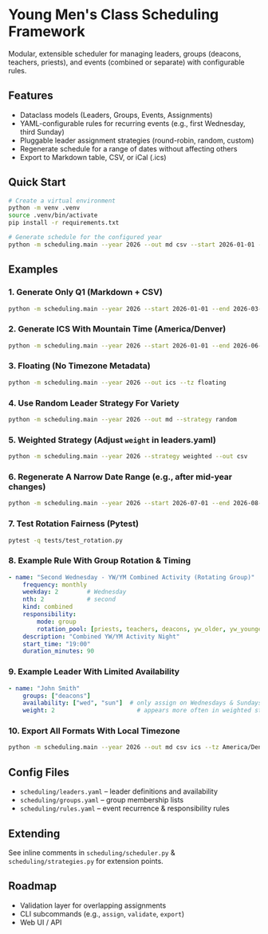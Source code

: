 # Young Men's Class Scheduling Framework

Modular, extensible scheduler for managing leaders, groups (deacons, teachers, priests), and events (combined or separate) with configurable rules.

## Features

* Dataclass models (Leaders, Groups, Events, Assignments)
* YAML-configurable rules for recurring events (e.g., first Wednesday, third Sunday)
* Pluggable leader assignment strategies (round-robin, random, custom)
* Regenerate schedule for a range of dates without affecting others
* Export to Markdown table, CSV, or iCal (.ics)

## Quick Start

```bash
# Create a virtual environment
python -m venv .venv
source .venv/bin/activate
pip install -r requirements.txt

# Generate schedule for the configured year
python -m scheduling.main --year 2026 --out md csv --start 2026-01-01 --end 2026-12-31
```

## Examples

### 1. Generate Only Q1 (Markdown + CSV)

```bash
python -m scheduling.main --year 2026 --start 2026-01-01 --end 2026-03-31 --out md csv
```

### 2. Generate ICS With Mountain Time (America/Denver)

```bash
python -m scheduling.main --year 2026 --start 2026-01-01 --end 2026-06-30 --out ics --tz America/Denver
```

### 3. Floating (No Timezone Metadata)

```bash
python -m scheduling.main --year 2026 --out ics --tz floating
```

### 4. Use Random Leader Strategy For Variety

```bash
python -m scheduling.main --year 2026 --out md --strategy random
```

### 5. Weighted Strategy (Adjust `weight` in leaders.yaml)

```bash
python -m scheduling.main --year 2026 --strategy weighted --out csv
```

### 6. Regenerate A Narrow Date Range (e.g., after mid-year changes)

```bash
python -m scheduling.main --year 2026 --start 2026-07-01 --end 2026-08-31 --out md csv ics
```

### 7. Test Rotation Fairness (Pytest)

```bash
pytest -q tests/test_rotation.py
```

### 8. Example Rule With Group Rotation & Timing

```yaml
- name: "Second Wednesday - YW/YM Combined Activity (Rotating Group)"
	frequency: monthly
	weekday: 2        # Wednesday
	nth: 2            # second
	kind: combined
	responsibility:
		mode: group
		rotation_pool: [priests, teachers, deacons, yw_older, yw_younger]
	description: "Combined YW/YM Activity Night"
	start_time: "19:00"
	duration_minutes: 90
```

### 9. Example Leader With Limited Availability

```yaml
- name: "John Smith"
	groups: ["deacons"]
	availability: ["wed", "sun"]  # only assign on Wednesdays & Sundays
	weight: 2                       # appears more often in weighted strategy
```

### 10. Export All Formats With Local Timezone

```bash
python -m scheduling.main --year 2026 --out md csv ics --tz America/Denver
```

## Config Files

* `scheduling/leaders.yaml` – leader definitions and availability
* `scheduling/groups.yaml` – group membership lists
* `scheduling/rules.yaml` – event recurrence & responsibility rules

## Extending

See inline comments in `scheduling/scheduler.py` & `scheduling/strategies.py` for extension points.

## Roadmap

* Validation layer for overlapping assignments
* CLI subcommands (e.g., `assign`, `validate`, `export`)
* Web UI / API
